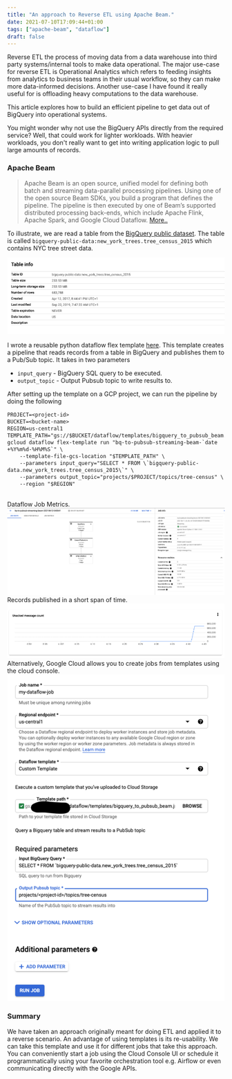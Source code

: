 ```yaml
---
title: "An approach to Reverse ETL using Apache Beam."
date: 2021-07-10T17:09:44+01:00
tags: ["apache-beam", "dataflow"]
draft: false
---
```


Reverse ETL the process of moving data from a data warehouse into third party systems/internal tools to make data
operational. The major use-case for reverse ETL is Operational Analytics which refers to feeding insights from analytics
to business teams in their usual workflow, so they can make more data-informed decisions. Another use-case I have found 
it really useful for is offloading heavy computations to the data warehouse. 

This article explores how to build an efficient pipeline to get data out of BigQuery into operational systems.

You might wonder why not use the BigQuery APIs directly from the required service? Well, that could work for lighter 
workloads. With heavier workloads, you don't really want to get into writing application logic to pull large amounts of 
records. 

### Apache Beam 

>Apache Beam is an open source, unified model for defining both batch and streaming data-parallel processing pipelines. Using one of the open source Beam SDKs, you build a program that defines the pipeline. The pipeline is then executed by one of Beam’s supported distributed processing back-ends, which include Apache Flink, Apache Spark, and Google Cloud Dataflow. [More..](https://beam.apache.org/get-started/beam-overview/)

To illustrate, we are read a table from the [BigQuery public dataset](https://cloud.google.com/bigquery/public-data).
The table is called `bigquery-public-data:new_york_trees.tree_census_2015` which contains NYC tree street data.

![BigQuery Table Info](bq_tree_census_2015.png)

I wrote a reusable python dataflow flex template [here](https://github.com/dejii/bigquery-to-pubsub-beam). This template
creates a pipeline that reads records from a table in BigQuery and publishes them to a Pub/Sub topic. It takes in
two parameters 
- `input_query` - BigQuery SQL query to be executed.
- `output_topic` - Output Pubsub topic to write results to.

After setting up the template on a GCP project, we can run the pipeline by doing the following
```shell
PROJECT=<project-id>
BUCKET=<bucket-name>
REGION=us-central1
TEMPLATE_PATH="gs://$BUCKET/dataflow/templates/bigquery_to_pubsub_beam.json"
gcloud dataflow flex-template run "bq-to-pubsub-streaming-beam-`date +%Y%m%d-%H%M%S`" \
    --template-file-gcs-location "$TEMPLATE_PATH" \
    --parameters input_query="SELECT * FROM \`bigquery-public-data.new_york_trees.tree_census_2015\`" \
    --parameters output_topic="projects/$PROJECT/topics/tree-census" \
    --region "$REGION"
```
\
Dataflow Job Metrics.
![Dataflow Job metrics](dataflow_job_metrics.png)
\
Records published in a short span of time.
![Pubsub Message Count Graph](pubsub_msg_count_graph.png)
\
Alternatively, Google Cloud allows you to create jobs from templates using the cloud console.
![Dataflow Cloud Console UI](dataflow_cloud_console_ui.png)


### Summary
We have taken an approach originally meant for doing ETL and applied it to a reverse scenario. An advantage of using 
templates is its re-usability. We can take this template and use it for different jobs that take this approach.
You can conveniently start a job using the Cloud Console UI or schedule it programmatically using your favorite
orchestration tool e.g. Airflow or even communicating directly with the Google APIs.